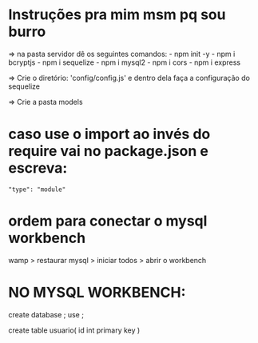 # Instruções pra mim msm pq sou burro

=> na pasta servidor dê os seguintes comandos:
    - npm init -y
    - npm i bcryptjs
    - npm i sequelize
    - npm i mysql2
    - npm i cors
    - npm i express

=> Crie o diretório: 'config/config.js' e dentro dela faça a configuração do sequelize

=> Crie a pasta models

# caso use o import ao invés do require vai no package.json e escreva:
    "type": "module"

# ordem para conectar o mysql workbench
wamp > restaurar mysql > iniciar todos > abrir o workbench

# NO MYSQL WORKBENCH:
create database <nome-db>;
use <nome-db>;

create table usuario(
    id int primary key
)

